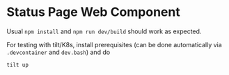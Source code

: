 # Status Page Web Component

Usual `npm install` and `npm run dev/build` should work as expected.

For testing with tilt/K8s, install prerequisites (can be done automatically via `.devcontainer` and `dev.bash`) and do

```bash
tilt up
```
